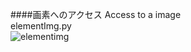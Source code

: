 ####画素へのアクセス Access to a image<br>
elementImg.py<br>
![elementimg](https://cloud.githubusercontent.com/assets/17031124/22631451/f98cadba-ec50-11e6-8e32-790a3d72316c.png)
<br>
